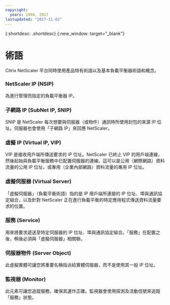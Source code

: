 ```yaml
---
copyright:
  years: 1994, 2017
lastupdated: "2017-11-02"
---
```


{:shortdesc: .shortdesc}
{:new_window: target="_blank"}

# 術語

Citrix NetScaler 平台同時使用產品特有術語以及基本負載平衡器術語和概念。 

### NetScaler IP (NSIP)

為進行管理而指定的負載平衡器 IP。

### 子網路 IP (SubNet IP, SNIP)

SNIP 是 NetScaler 每次想要與伺服器（或物件）通訊時所使用封包的來源 IP 位址。伺服器也會使用「子網路 IP」來回應 NetScaler。

### 虛擬 IP (Virtual IP, VIP)

VIP 是接收用戶端所傳送要求的 IP 位址。NetScaler 已終止 VIP 的用戶端連線，然後起始與負載平衡服務中已配置伺服器的連線。這可以是公用（網際網路）資料流量的公用 IP 位址，或專用（企業內部網路）資料流量的專用 IP 位址。

### 虛擬伺服器 (Virtual Server)

「虛擬伺服器」（負載平衡術語）指的是 IP 用戶端所連接的 IP 位址、埠與通訊協定組合，以及針對 NetScaler 正在進行負載平衡的特定應用程式傳送資料流量要求的位置。

### 服務 (Service)

用來將要求遞送至特定伺服器的 IP 位址、埠與通訊協定組合。「服務」在配置之後，稍後必須與「虛擬伺服器」相關聯。

### 伺服器物件 (Server Object)

此虛擬實體可讓您將重要名稱指派給實體伺服器，而不是使用其一般 IP 位址。

### 監視器 (Monitor)

此元素可讓您追蹤服務，確保其運作正確。監視器會使用探測及活動信號來追蹤「服務」狀態。
